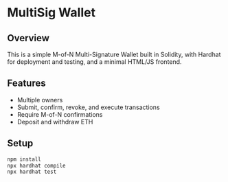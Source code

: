 # MultiSig Wallet

## Overview
This is a simple M-of-N Multi-Signature Wallet built in Solidity, with Hardhat for deployment and testing, and a minimal HTML/JS frontend.

## Features
- Multiple owners
- Submit, confirm, revoke, and execute transactions
- Require M-of-N confirmations
- Deposit and withdraw ETH

## Setup
```bash
npm install
npx hardhat compile
npx hardhat test
